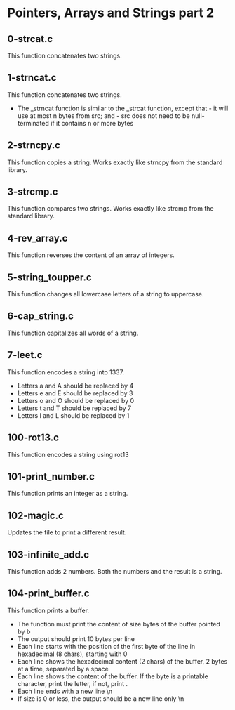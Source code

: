 # Pointers, Arrays and Strings part 2

## 0-strcat.c

This function concatenates two strings.

## 1-strncat.c

This function concatenates two strings.
- The _strncat function is similar to the _strcat function, except that
		- it will use at most n bytes from src; and
		- src does not need to be null-terminated if it contains n or more bytes

## 2-strncpy.c

This function copies a string. Works exactly like strncpy from the standard library.

## 3-strcmp.c

This function compares two strings. Works exactly like strcmp from the standard
library.

## 4-rev_array.c

This function reverses the content of an array of integers.

## 5-string_toupper.c

This function changes all lowercase letters of a string to uppercase.

## 6-cap_string.c

This function capitalizes all words of a string.

## 7-leet.c

This function encodes a string into 1337.
- Letters a and A should be replaced by 4
- Letters e and E should be replaced by 3
- Letters o and O should be replaced by 0
- Letters t and T should be replaced by 7
- Letters l and L should be replaced by 1

## 100-rot13.c

This function encodes a string using rot13

## 101-print_number.c

This function prints an integer as a string.

## 102-magic.c

Updates the file to print a different result.

## 103-infinite_add.c

This function adds 2 numbers. Both the numbers and the result is a string.

## 104-print_buffer.c

This function prints a buffer.
- The function must print the content of size bytes of the buffer pointed by b
- The output should print 10 bytes per line
- Each line starts with the position of the first byte of the line in hexadecimal (8 chars), starting with 0
- Each line shows the hexadecimal content (2 chars) of the buffer, 2 bytes at a time, separated by a space
- Each line shows the content of the buffer. If the byte is a printable character, print the letter, if not, print .
- Each line ends with a new line \n
- If size is 0 or less, the output should be a new line only \n

